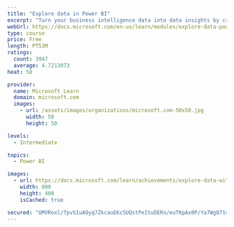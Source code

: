 ```yaml
---
title: "Explore data in Power BI"
excerpt: "Turn your business intelligence data into data insights by creating and configuring Power BI dashboards."
webUrl: https://docs.microsoft.com/en-us/learn/modules/explore-data-power-bi/
type: course
price: Free
length: PT53M
ratings:
  count: 3947
  average: 4.7213073
heat: 58

provider:
  name: Microsoft Learn
  domain: microsoft.com
  images:
    - url: /assets/images/organizations/microsoft.com-50x50.jpg
      width: 50
      height: 50

levels:
  - Intermediate

topics:
  - Power BI

images:
  - url: https://docs.microsoft.com/learn/achievements/explore-data-with-power-bi-desktop-social.png
    width: 800
    height: 400
    isCached: true

secured: "UMVRoxl/TpvSIuAOyq7ZkcauEKc5UQstPeItuDERn/euTKpAx0P/Ya7Wg871vVgYWxeQhJo8fXfqyUJtSLGgKiAspJYXtdVswEK+6v6IM4AgcEATiyvxIOoC4St41u+Wmzm9J1OShpCmnRk2zd8tcjBmCgW0oaGYWXct2gFvFGf0AwGt3z22lAZOtHAd2hdfFE75Amu9lyhe+4kX6bXuwCENV5NnZwVyFqnMUTxFS6TyC88B9jkz/y1PFGWbvf5AVpyJb3sQ42PxQ3OW9sx6n7fskJQllp4wojNZAaj2Bl8FliIK9xhqkjmelx/8gzoV/zdHMYWQcdzg7eJwdjjlDyjX1FSYzrRrzHU8blN/wi5YSy7Ib55YXGMCJ5Ldz4+Jw5N1k7gh+0JpO0+jqRgEU9fRh5Y3/8xRpyiNV6xgy6A=;7I/17RgB6aFjDY01RG4JOg=="
---
```


